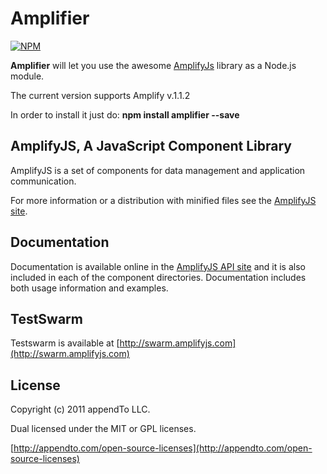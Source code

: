 # Amplifier

[![NPM](https://nodei.co/npm/amplifier.png)](https://nodei.co/npm/amplifier/)

**Amplifier** will let you use the awesome [AmplifyJs](http://amplifyjs.com/) library as a Node.js module.

The current version supports Amplify v.1.1.2

In order to install it just do: **npm install amplifier --save**

## AmplifyJS, A JavaScript Component Library

AmplifyJS is a set of components for data management and application communication.

For more information or a distribution with minified files see the [AmplifyJS site](http://amplifyjs.com).

## Documentation

Documentation is available online in the [AmplifyJS API site](http://amplifyjs.com/api/request/) and it is also included in each  of the component directories. Documentation includes both usage information and examples.

## TestSwarm

Testswarm is available at [http://swarm.amplifyjs.com](http://swarm.amplifyjs.com)

## License

Copyright (c) 2011 appendTo LLC.

Dual licensed under the MIT or GPL licenses.

[http://appendto.com/open-source-licenses](http://appendto.com/open-source-licenses)
